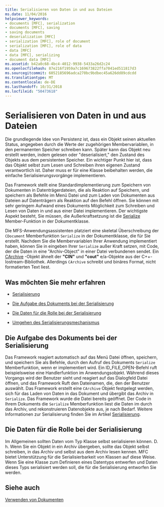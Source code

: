 ```yaml
---
title: Serialisieren von Daten in und aus Dateien
ms.date: 11/04/2016
helpviewer_keywords:
- documents [MFC], serialization
- documents [MFC], saving
- saving documents
- deserialization [MFC]
- serialization [MFC], role of document
- serialization [MFC], role of data
- data [MFC]
- data [MFC], serializing
- document data [MFC]
ms.assetid: b42a0c68-4bc4-4012-9938-5433a26d2c24
ms.openlocfilehash: 87e216f1959a7c169673822ffa7041ed511817d3
ms.sourcegitcommit: 6052185696adca270bc9bdbec45a626dd89cdcdd
ms.translationtype: MT
ms.contentlocale: de-DE
ms.lasthandoff: 10/31/2018
ms.locfileid: "50473618"
---
```

# <a name="serializing-data-to-and-from-files"></a>Serialisieren von Daten in und aus Dateien

Die grundlegende Idee von Persistenz ist, dass ein Objekt seinen aktuellen Status, angegeben durch die Werte der zugehörigen Membervariablen, in den permanenten Speicher schreiben kann. Später kann das Objekt neu erstellt werden, indem gelesen oder "deserialisiert," den Zustand des Objekts aus dem persistenten Speicher. Ein wichtiger Punkt hier ist, dass das Objekt selbst zum Lesen und Schreiben ihren eigenen Zustand verantwortlich ist. Daher muss er für eine Klasse beibehalten werden, die einfache Serialisierungsvorgänge implementieren.

Das Framework stellt eine Standardimplementierung zum Speichern von Dokumenten in Datenträgerdateien, die als Reaktion auf Speichern, und speichern als Befehle im Menü Datei und zum Laden von Dokumenten aus Dateien auf Datenträgern als Reaktion auf den Befehl öffnen. Sie können mit sehr geringem Aufwand eines Dokuments Möglichkeit zum Schreiben und Lesen von Daten in und aus einer Datei implementieren. Der wichtigste Aspekt besteht, Sie müssen, die Außerkraftsetzung ist die [Serialize](../mfc/reference/cobject-class.md#serialize) Member-Funktion in der Dokumentklasse.

Die MFS-Anwendungsassistenten platziert eine skeletal Überschreibung der `CDocument` Memberfunktion `Serialize` in der Dokumentklasse, die für Sie erstellt. Nachdem Sie die Membervariablen Ihrer Anwendung implementiert haben, können Sie in eingeben Ihrer `Serialize` außer Kraft setzen, mit Code, der die Daten in eine "Archiv-Object" in einer Datei verbundenen sendet. Ein [CArchive](../mfc/reference/carchive-class.md) -Objekt ähnelt der **"CIN"** und **"cout"** e/a-Objekte aus der C++-Iostream-Bibliothek. Allerdings `CArchive` schreibt und binäres Format, nicht formatierten Text liest.

## <a name="what-do-you-want-to-know-more-about"></a>Was möchten Sie mehr erfahren

- [Serialisierung](../mfc/serialization-in-mfc.md)

- [Die Aufgabe des Dokuments bei der Serialisierung](#_core_the_document.92.s_role_in_serialization)

- [Die Daten für die Rolle bei der Serialisierung](#_core_the_data.92.s_role_in_serialization)

- [Umgehen des Serialisierungsmechanismus](../mfc/bypassing-the-serialization-mechanism.md)

##  <a name="_core_the_document.92.s_role_in_serialization"></a> Die Aufgabe des Dokuments bei der Serialisierung

Das Framework reagiert automatisch auf das Menü Datei öffnen, speichern, und speichern Sie als Befehle, durch den Aufruf des Dokuments `Serialize` Memberfunktion, wenn er implementiert wird. Ein ID_FILE_OPEN-Befehl ruft beispielsweise eine Handlerfunktion im Anwendungsobjekt. Während dieses Vorgangs wird der Benutzer sieht und reagiert auf das Dialogfeld Datei öffnen, und das Framework Ruft den Dateinamen, die, den der Benutzer auswählt. Das Framework erstellt eine `CArchive` Objekt festgelegt werden, sich für das Laden von Daten in das Dokument und übergibt das Archiv in `Serialize`. Das Framework wurde die Datei bereits geöffnet. Der Code in Ihrem Dokuments die `Serialize` Memberfunktion liest die Daten im durch das Archiv, und rekonstruieren Datenobjekte aus, je nach Bedarf. Weitere Informationen zur Serialisierung finden Sie im Artikel [Serialisierung](../mfc/serialization-in-mfc.md).

##  <a name="_core_the_data.92.s_role_in_serialization"></a> Die Daten für die Rolle bei der Serialisierung

Im Allgemeinen sollten Daten vom Typ Klasse selbst serialisieren können. D. h. Wenn Sie ein Objekt in ein Archiv übergeben, sollte das Objekt selbst schreiben, in das Archiv und selbst aus dem Archiv lesen kennen. MFC bietet Unterstützung für die Serialisierbarkeit von Klassen auf diese Weise. Wenn Sie eine Klasse zum Definieren eines Datentyps entwerfen und Daten dieses Typs serialisiert werden soll, die für die Serialisierung entworfen Sie werden.

## <a name="see-also"></a>Siehe auch

[Verwenden von Dokumenten](../mfc/using-documents.md)

